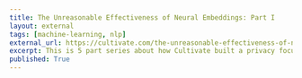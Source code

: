 ```yaml
---
title: The Unreasonable Effectiveness of Neural Embeddings: Part I
layout: external
tags: [machine-learning, nlp]
external_url: https://cultivate.com/the-unreasonable-effectiveness-of-neural-embeddings-at-cultivate/ 
excerpt: This is 5 part series about how Cultivate built a privacy focused but flexible NLP system. 
published: True
---
```

